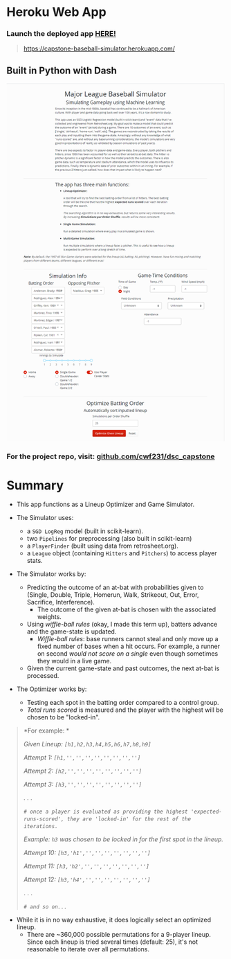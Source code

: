 # Heroku Web App

### Launch the deployed app <a href='https://capstone-baseball-simulator.herokuapp.com/'>HERE!</a>
> https://capstone-baseball-simulator.herokuapp.com/

## Built in Python with Dash

<img src='./images/app.png'>

### For the project repo, visit: <a href='https://github.com/cwf231/dsc_capstone'>github.com/cwf231/dsc_capstone</a>

# Summary

- This app functions as a Lineup Optimizer and Game Simulator.

- The Simulator uses:
  - a `SGD LogReg` model (built in scikit-learn).
  - two `Pipelines` for preprocessing (also built in scikit-learn)
  - a `PlayerFinder` (built using data from retrosheet.org).
  - a `League` object (containing `Hitters` and `Pitchers`) to access player stats.
  
- The Simulator works by:
  - Predicting the outcome of an at-bat with probabilities given to (Single, Double, Triple, Homerun, Walk, Strikeout, Out, Error, Sacrifice, Interference).
    - The outcome of the given at-bat is chosen with the associated weights.
  - Using *wiffle-ball rules* (okay, I made this term up), batters advance and the game-state is updated.
    - *Wiffle-ball rules*: base runners cannot steal and only move up a fixed number of bases when a hit occurs. For example, a runner on second *would not score on a single* even though sometimes they would in a live game.
  - Given the current game-state and past outcomes, the next at-bat is processed.
  
- The Optimizer works by:
  - Testing each spot in the batting order compared to a control group.
  - *Total runs scored* is measured and the player with the highest will be chosen to be "locked-in".
> *For example: *
>
> *Given Lineup: `[h1,h2,h3,h4,h5,h6,h7,h8,h9]`*
> 
> *Attempt 1: `[h1,'','','','','','','','']`*
> 
> *Attempt 2: `[h2,'','','','','','','','']`*
> 
> *Attempt 3: `[h3,'','','','','','','','']`*
> 
> *. . .*
> 
> *`# once a player is evaluated as providing the highest 'expected-runs-scored', they are 'locked-in' for the rest of the iterations.`*
> 
> *Example: `h3` was chosen to be locked in for the first spot in the lineup.*
> 
> *Attempt 10: `[h3,'h1','','','','','','','']`*
>
> *Attempt 11: `[h3,'h2','','','','','','','']`*
>
> *Attempt 12: `[h3,'h4','','','','','','','']`*
> 
> . . .
> 
> *`# and so on...`*

- While it is in no way exhaustive, it does logically select an optimized lineup.
  - There are ~360,000 possible permutations for a 9-player lineup. Since each lineup is tried several times (default: 25), it's not reasonable to iterate over all permutations.
